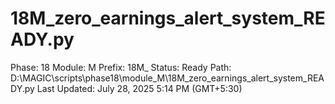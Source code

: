 # 18M_zero_earnings_alert_system_READY.py

Phase: 18
Module: M
Prefix: 18M_
Status: Ready
Path: D:\MAGIC\scripts\phase18\module_M\18M_zero_earnings_alert_system_READY.py
Last Updated: July 28, 2025 5:14 PM (GMT+5:30)
